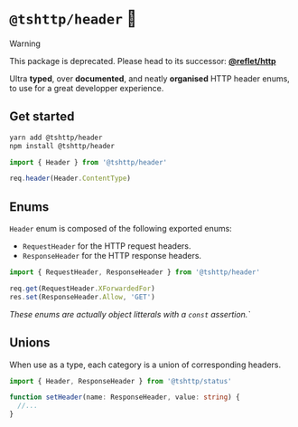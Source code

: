 # `@tshttp/header` 📰

> [!WARNING]  
> This package is deprecated. Please head to its successor: **[@reflet/http](https://github.com/jeremyben/reflet/tree/master/http)**

Ultra **typed**, over **documented**, and neatly **organised** HTTP header enums, to use for a great developper experience.

## Get started

```sh
yarn add @tshttp/header
npm install @tshttp/header
```

```ts
import { Header } from '@tshttp/header'

req.header(Header.ContentType)
```

## Enums

`Header` enum is composed of the following exported enums:

- `RequestHeader` for the HTTP request headers.
- `ResponseHeader` for the HTTP response headers.

```ts
import { RequestHeader, ResponseHeader } from '@tshttp/header'

req.get(RequestHeader.XForwardedFor)
res.set(ResponseHeader.Allow, 'GET')
```

_These enums are actually object litterals with a `const` assertion.`_

## Unions

When use as a type, each category is a union of corresponding headers.

```ts
import { Header, ResponseHeader } from '@tshttp/status'

function setHeader(name: ResponseHeader, value: string) {
  //...
}
```
